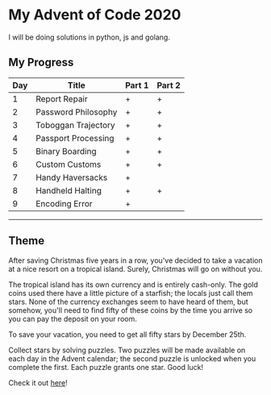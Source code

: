 # My Advent of Code 2020

I will be doing solutions in python, js and golang.

## My Progress

| Day | Title | Part 1 | Part 2 |
|---|---|---|---|
| 1 | Report Repair | + | + |
| 2 | Password Philosophy | + | + |
| 3 | Toboggan Trajectory | + | + |
| 4 | Passport Processing | + | + |
| 5 | Binary Boarding | + | + |
| 6 | Custom Customs | + | + |
| 7 | Handy Haversacks | + |   |
| 8 | Handheld Halting | + | + |
| 9 | Encoding Error | + |   |

----

## Theme

After saving Christmas five years in a row, you've decided to take a vacation at a nice resort on a tropical island. Surely, Christmas will go on without you.

The tropical island has its own currency and is entirely cash-only. The gold coins used there have a little picture of a starfish; the locals just call them stars. None of the currency exchanges seem to have heard of them, but somehow, you'll need to find fifty of these coins by the time you arrive so you can pay the deposit on your room.

To save your vacation, you need to get all fifty stars by December 25th.

Collect stars by solving puzzles. Two puzzles will be made available on each day in the Advent calendar; the second puzzle is unlocked when you complete the first. Each puzzle grants one star. Good luck!

Check it out [here](https://adventofcode.com/2020)!